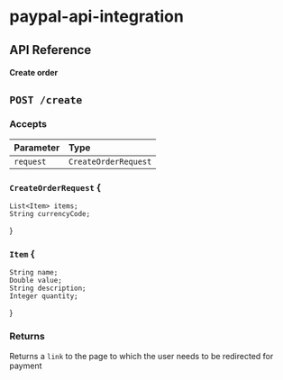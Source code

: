 # paypal-api-integration

## API Reference

#### Create order

## `POST /create`

### Accepts

| Parameter | Type                 |
| :-------- | :------------------- |
| `request` | `CreateOrderRequest` |

### `CreateOrderRequest` {
    List<Item> items;
    String currencyCode;
}

### `Item` {
    String name;
    Double value;
    String description;
    Integer quantity;
}

### Returns
Returns a `link` to the page to which the user needs to be redirected for payment


